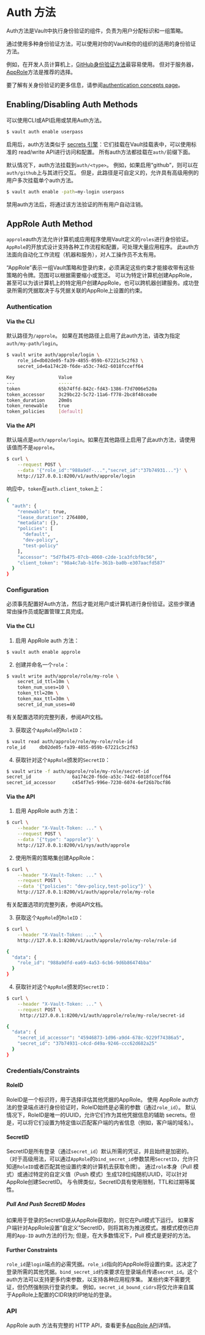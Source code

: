 # Auth 方法
Auth方法是Vault中执行身份验证的组件，负责为用户分配标识和一组策略。

通过使用多种身份验证方法，可以使用对你的Vault和你的组织的适用的身份验证方法。

例如，在开发人员计算机上，[GitHub身份验证方法]()最容易使用。 但对于服务器，[AppRole]()方法是推荐的选择。

要了解有关身份验证的更多信息，请参阅[authentication concepts page]()。

## Enabling/Disabling Auth Methods
可以使用CLI或API启用或禁用Auth方法。

```bash
$ vault auth enable userpass
```

启用后，auth方法类似于 [secrets 引擎]()：它们挂载在Vault挂载表中，可以使用标准的 read/write API进行访问和配置。 所有auth方法都挂载在`auth/`前缀下面。

默认情况下，auth方法挂载到`auth/<type>`。 例如，如果启用“github”，则可以在`auth/github`上与其进行交互。 但是，此路径是可自定义的，允许具有高级用例的用户多次挂载单个auth方法。

```bash
$ vault auth enable -path=my-login userpass
```

禁用auth方法后，将通过该方法验证的所有用户自动注销。

## AppRole Auth Method

`approle`auth方法允许计算机或应用程序使用Vault定义的`roles`进行身份验证。 `AppRole`的开放式设计支持各种工作流程和配置，可处理大量应用程序。 此auth方法面向自动化工作流程（机器和服务），对人工操作员不太有用。

“AppRole”表示一组Vault策略和登录约束，必须满足这些约束才能接收带有这些策略的令牌。范围可以根据需要缩小或宽泛。 可以为特定计算机创建AppRole，甚至可以为该计算机上的特定用户创建AppRole，也可以跨机器创建服务。成功登录所需的凭据取决于与凭据关联的AppRole上设置的约束。

### Authentication
#### Via the CLI
默认路径为`/approle`。 如果在其他路径上启用了此auth方法，请改为指定`auth/my-path/login`。
```bash
$ vault write auth/approle/login \
    role_id=db02de05-fa39-4855-059b-67221c5c2f63 \
    secret_id=6a174c20-f6de-a53c-74d2-6018fcceff64

Key                Value
---                -----
token              65b74ffd-842c-fd43-1386-f7d7006e520a
token_accessor     3c29bc22-5c72-11a6-f778-2bc8f48cea0e
token_duration     20m0s
token_renewable    true
token_policies     [default]
```

#### Via the API
默认端点是`auth/approle/login`。如果在其他路径上启用了此auth方法，请使用该值而不是`approle`。
```bash
$ curl \
    --request POST \
    --data '{"role_id":"988a9df-...","secret_id":"37b74931..."}' \
    http://127.0.0.1:8200/v1/auth/approle/login
```

响应中，`token`在`auth.client_token`上：
```bash
{
  "auth": {
    "renewable": true,
    "lease_duration": 2764800,
    "metadata": {},
    "policies": [
      "default",
      "dev-policy",
      "test-policy"
    ],
    "accessor": "5d7fb475-07cb-4060-c2de-1ca3fcbf0c56",
    "client_token": "98a4c7ab-b1fe-361b-ba0b-e307aacfd587"
  }
}
```

### Configuration
必须事先配置好Auth方法，然后才能对用户或计算机进行身份验证。这些步骤通常由操作员或配置管理工具完成。
#### Via the CLI
1. 启用 AppRole auth 方法：
```bash
$ vault auth enable approle
```

2. 创建并命名一个`role`：
```bash
$ vault write auth/approle/role/my-role \
    secret_id_ttl=10m \
    token_num_uses=10 \
    token_ttl=20m \
    token_max_ttl=30m \
    secret_id_num_uses=40
```

有关配置选项的完整列表，参阅API文档。

3. 获取这个`AppRole`的`RoleID`：
```bash
$ vault read auth/approle/role/my-role/role-id
role_id     db02de05-fa39-4855-059b-67221c5c2f63
```

4. 获取针对这个`AppRole`颁发的`SecretID`：
```bash
$ vault write -f auth/approle/role/my-role/secret-id
secret_id               6a174c20-f6de-a53c-74d2-6018fcceff64
secret_id_accessor      c454f7e5-996e-7230-6074-6ef26b7bcf86
```

#### Via the API
1. 启用 AppRole auth 方法：
```bash
$ curl \
    --header "X-Vault-Token: ..." \
    --request POST \
    --data '{"type": "approle"}' \
    http://127.0.0.1:8200/v1/sys/auth/approle
```

2. 使用所需的策略集创建AppRole：
```bash
$ curl \
    --header "X-Vault-Token: ..." \
    --request POST \
    --data '{"policies": "dev-policy,test-policy"}' \
    http://127.0.0.1:8200/v1/auth/approle/role/my-role
```

有关配置选项的完整列表，参阅API文档。

3. 获取这个`AppRole`的`RoleID`：
```bash
$ curl \
    --header "X-Vault-Token: ..." \
    http://127.0.0.1:8200/v1/auth/approle/role/my-role/role-id

{
  "data": {
    "role_id": "988a9dfd-ea69-4a53-6cb6-9d6b86474bba"
  }
}		
```

4. 获取针对这个`AppRole`颁发的`SecretID`：
```bash
$ curl \
    --header "X-Vault-Token: ..." \
    --request POST \
     http://127.0.0.1:8200/v1/auth/approle/role/my-role/secret-id

{
  "data": {
    "secret_id_accessor": "45946873-1d96-a9d4-678c-9229f74386a5",
    "secret_id": "37b74931-c4cd-d49a-9246-ccc62d682a25"
  }
}		 
```

### Credentials/Constraints
#### RoleID
RoleID是一个标识符，用于选择评估其他凭据的AppRole。 使用 AppRole auth方法的登录端点进行身份验证时，RoleID始终是必需的参数（通过`role_id`）。 默认情况下，RoleID是唯一的UUID，允许它们作为其他凭据信息的辅助 secrets。但是，可以将它们设置为特定值以匹配客户端的内省信息（例如，客户端的域名）。

#### SecretID

SecretID是所有登录（通过`secret_id`）默认所需的凭证，并且始终是加密的。（对于高级用法，可以通过`AppRole`的`bind_secret_id`参数禁用`SecretID`，允许只知道`RoleID`或者匹配其他设置约束的计算机去获取令牌）。 通过`role`本身（Pull 模式）或通过特定的自定义值（Push 模式）生成128位纯随机UUID，可以针对AppRole创建SecretID。 与令牌类似，SecretID具有使用限制，TTL和过期等属性。

##### Pull And Push SecretID Modes
如果用于登录的SecretID是从AppRole获取的，则它在Pull模式下运行。 如果客户端针对AppRole设置“自定义”SecretID，则将其称为推送模式。推模式模仿已弃用的`App-ID` auth方法的行为; 但是，在大多数情况下，Pull 模式是更好的方法。

#### Further Constraints

`role_id`是`login`端点的必需凭据。`role_id`指向的AppRole将设置约束。这决定了登录所需的其他凭据。`bind_secret_id`约束要求在登录端点传递`secret_id`。这个 auth方法可以支持更多约束参数，以支持各种应用程序集。 某些约束不需要凭证，但仍然强制执行登录约束。 例如，`secret_id_bound_cidrs`将仅允许来自属于AppRole上配置的CIDR块的IP地址的登录。

### API
AppRole auth 方法有完整的 HTTP API，查看更多[AppRole API]()详情。